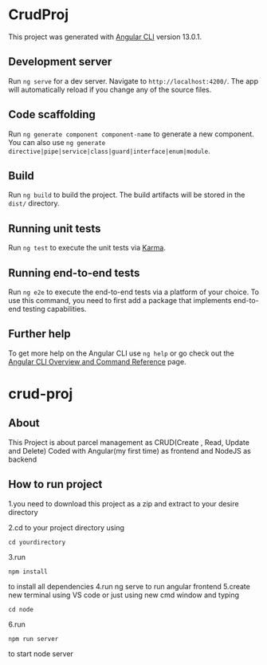 # CrudProj

This project was generated with [Angular CLI](https://github.com/angular/angular-cli) version 13.0.1.

##  Development server

Run `ng serve` for a dev server. Navigate to `http://localhost:4200/`. The app will automatically reload if you change any of the source files.

## Code scaffolding

Run `ng generate component component-name` to generate a new component. You can also use `ng generate directive|pipe|service|class|guard|interface|enum|module`.

## Build

Run `ng build` to build the project. The build artifacts will be stored in the `dist/` directory.

## Running unit tests

Run `ng test` to execute the unit tests via [Karma](https://karma-runner.github.io).

## Running end-to-end tests

Run `ng e2e` to execute the end-to-end tests via a platform of your choice. To use this command, you need to first add a package that implements end-to-end testing capabilities.

## Further help

To get more help on the Angular CLI use `ng help` or go check out the [Angular CLI Overview and Command Reference](https://angular.io/cli) page.
# crud-proj

## About
This Project is about parcel management as CRUD(Create , Read, Update and Delete)
Coded with Angular(my first time) as frontend and NodeJS as backend

## How to run project
1.you need to download this project as a zip and extract to your desire directory

2.cd to your project directory using
```
cd yourdirectory
```
3.run 
```
npm install
```
to install all dependencies
4.run ng serve to run angular frontend
5.create new terminal using VS code or just using new cmd window and typing
```
cd node
```
6.run
```
npm run server
```
to start node server

